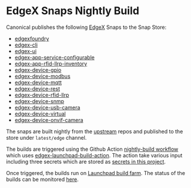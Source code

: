 # EdgeX Snaps Nightly Build

Canonical publishes the following [EdgeX](https://www.edgexfoundry.org/) Snaps to the Snap Store:
- [edgexfoundry](https://snapcraft.io/edgexfoundry)
- [edgex-cli](https://snapcraft.io/edgex-cli)
- [edgex-ui](https://snapcraft.io/edgex-ui)
- [edgex-app-service-configurable](https://snapcraft.io/edgex-app-service-configurable)
- [edgex-app-rfid-llrp-inventory](https://snapcraft.io/edgex-app-rfid-llrp-inventory)
- [edgex-device-gpio](https://snapcraft.io/edgex-device-gpio)
- [edgex-device-modbus](https://snapcraft.io/edgex-device-modbus)
- [edgex-device-mqtt](https://snapcraft.io/edgex-device-mqtt)
- [edgex-device-rest](https://snapcraft.io/edgex-device-rest)
- [edgex-device-rfid-llrp](https://snapcraft.io/edgex-device-rfid-llrp)
- [edgex-device-snmp](https://snapcraft.io/edgex-device-snmp)
- [edgex-device-usb-camera](https://snapcraft.io/edgex-device-usb-camera)
- [edgex-device-virtual](https://snapcraft.io/edgex-device-virtual)
- [edgex-device-onvif-camera](https://snapcraft.io/edgex-device-onvif-camera)

The snaps are built nightly from the [upstream](https://www.github.com/edgexfoundry) repos and published to the store under `latest/edge` channel.

The builds are triggered using the Github Action [nightly-build workflow](https://github.com/canonical/edgex-sync/tree/main/.github/workflows/nightly.yml) which uses [edgex-launchpad-build-action](https://github.com/canonical/edgex-launchpad-build-action). The action take various input including three secrets which are stored as [secrets in this project](https://github.com/canonical/edgex-sync/settings/secrets/actions).

Once triggered, the builds run on [Launchpad build farm](https://launchpad.net/builders). The status of the builds can be monitored [here](https://launchpad.net/~canonical-edgex/+snaps).

